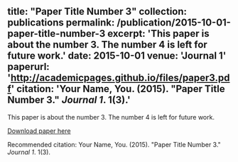 <!-- title: **A multi-type and decentralized data transaction scheme based on smart contracts and digital watermarks**
        * *Journal of Network and Computer Applications, Volume 176, 15 February*
        * <u>Yuexin Xiang<\u>, Wei Ren, Tiantian Li, Xianghan Zheng, Tianqing Zhu, and Kim-Kwang Raymond Choo
 -->



title: "Paper Title Number 3"
collection: publications
permalink: /publication/2015-10-01-paper-title-number-3
excerpt: 'This paper is about the number 3. The number 4 is left for future work.'
date: 2015-10-01
venue: 'Journal 1'
paperurl: 'http://academicpages.github.io/files/paper3.pdf'
citation: 'Your Name, You. (2015). &quot;Paper Title Number 3.&quot; <i>Journal 1</i>. 1(3).'
---
This paper is about the number 3. The number 4 is left for future work.

[Download paper here](http://academicpages.github.io/files/paper3.pdf)

Recommended citation: Your Name, You. (2015). "Paper Title Number 3." <i>Journal 1</i>. 1(3).
